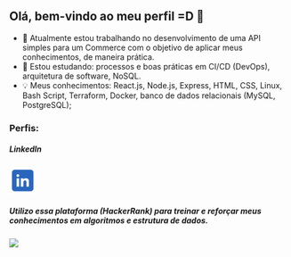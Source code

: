 ## Olá, bem-vindo ao meu perfil =D 👋

- 🔭 Atualmente estou trabalhando no desenvolvimento de uma API simples para um Commerce com o objetivo de aplicar meus conhecimentos, de maneira prática.
- 🌱 Estou estudando: processos e boas práticas em CI/CD (DevOps), arquitetura de software, NoSQL.
- 💡 Meus conhecimentos: React.js, Node.js, Express, HTML, CSS, Linux, Bash Script, Terraform, Docker, banco de dados relacionais (MySQL, PostgreSQL);


### Perfis:

<div>
<h5> LinkedIn </h5>
<a href="https://www.linkedin.com/in/gustavo-sm" target="_blank"><img src="https://raw.githubusercontent.com/gus-sm/gus-sm/master/linkedin_logo.png" target="_blank" width="48" heigth="48"></a> <br>

 
 <h5> Utilizo essa plataforma (HackerRank) para treinar e reforçar meus conhecimentos em algoritmos e estrutura de dados. </h5>
<a href="https://www.hackerrank.com/gustavosm" target="_blank">
 <img src="https://raw.githubusercontent.com/gus-sm/gus-sm-profile/master/HackerRank-Icon.jpg" target="_blank" width="48" heigth="48">
</a> 
</div>


